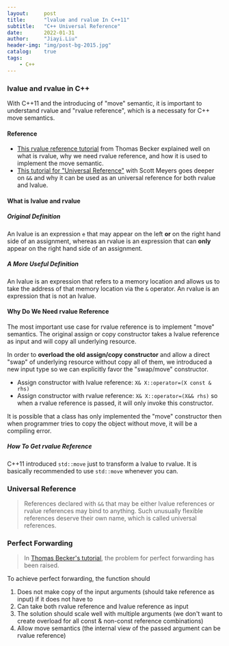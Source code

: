 ```yaml
---
layout:     post
title:      "lvalue and rvalue In C++11"
subtitle:   "C++ Universal Reference"
date:       2022-01-31
author:     "Jiayi.Liu"
header-img: "img/post-bg-2015.jpg"
catalog: 	true
tags:
    - C++
---
```


### lvalue and rvalue in C++

With C++11 and the introducing of "move" semantic, it is important to understand rvalue and "rvalue reference", which is a necessaty for C++ move semantics.

#### Reference

* [This rvalue reference tutorial](http://thbecker.net/articles/rvalue_references/section_01.html) from Thomas Becker explained well on what is rvalue, why we need rvalue reference, and how it is used to implement the move semantic.
* [This tutorial for "Universal Reference"](https://isocpp.org/blog/2012/11/universal-references-in-c11-scott-meyers) with Scott Meyers goes deeper on `&&` and why it can be used as an universal reference for both rvalue and lvalue.

#### What is lvalue and rvalue

##### Original Definition
An lvalue is an expression `e` that may appear on the left **or** on the right hand side of an assignment, whereas an rvalue is an expression that can **only** appear on the right hand side of an assignment.

##### A More Useful Definition
An lvalue is an expression that refers to a memory location and allows us to take the address of that memory location via the `&` operator. An rvalue is an expression that is not an lvalue.

#### Why Do We Need rvalue Reference
The most important use case for rvalue reference is to implement "move" semantics. The original assign or copy constructor takes a lvalue reference as input and will copy all underlying resource.

In order to **overload the old assign/copy constructor** and allow a direct "swap" of underlying resource without copy all of them, we introduced a new input type so we can explicitly favor the "swap/move" constructor.

* Assign constructor with lvalue reference: `X& X::operator=(X const & rhs)`
* Assign constructor with rvalue reference: `X& X::operator=(X&& rhs)` so when a rvalue reference is passed, it will only invoke this constructor.

It is possible that a class has only implemented the "move" constructor then when programmer tries to copy the object without move, it will be a compiling error.

##### How To Get rvalue Reference 
C++11 introduced `std::move` just to transform a lvalue to rvalue. It is basically recommended to use `std::move` whenever you can.

### Universal Reference
> References declared with `&&` that may be either lvalue references or rvalue references may bind to anything. Such unusually flexible references deserve their own name, which is called universal references.


### Perfect Forwarding
> In [Thomas Becker's tutorial](http://thbecker.net/articles/rvalue_references/section_07.html), the problem for perfect forwarding has been raised.

To achieve perfect forwarding, the function should

1. Does not make copy of the input arguments (should take reference as input) if it does not have to
2. Can take both rvalue reference and lvalue reference as input 
3. The solution should scale well with multiple arguments (we don't want to create overload for all const & non-const reference combinations)
4. Allow move semantics (the internal view of the passed argument can be rvalue reference)

